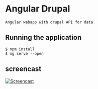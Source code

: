 # Angular Drupal
    Angular webapp with drupal API for data

## Running the application
```
$ npm install
$ ng serve --open
```

## screencast

[![Screencast](https://i.vimeocdn.com/video/735465329.webp?mw=1200&mh=675&q=70)](https://vimeo.com/297716401)
